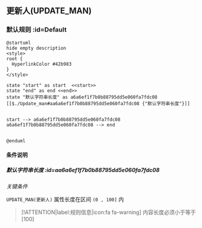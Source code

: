 ## 更新人(UPDATE_MAN) <!-- {docsify-ignore-all} -->

   

### 默认规则 :id=Default

```plantuml
@startuml
hide empty description
<style>
root {
  HyperlinkColor #42b983
}
</style>

state "start" as start  <<start>>
state "end" as end <<end>>
state "默认字符串长度" as a6a6ef1f7b0b88795dd5e060fa7fdc08 [[$./Update_man#aa6a6ef1f7b0b88795dd5e060fa7fdc08 {"默认字符串长度"}]]


start --> a6a6ef1f7b0b88795dd5e060fa7fdc08 
a6a6ef1f7b0b88795dd5e060fa7fdc08 --> end 


@enduml
```

#### 条件说明

##### 默认字符串长度 :id=aa6a6ef1f7b0b88795dd5e060fa7fdc08


*关键条件*


`UPDATE_MAN(更新人)` 属性长度在区间 `(0 , 100]` 内

> [!ATTENTION|label:规则信息|icon:fa fa-warning]
> 内容长度必须小于等于[100]







